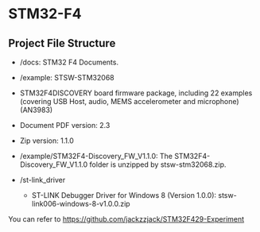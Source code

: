 # STM32-F4

## Project File Structure

* /docs: STM32 F4 Documents.

* /example: STSW-STM32068
	
 * STM32F4DISCOVERY board firmware package, including 22 examples (covering USB Host, audio, MEMS accelerometer and microphone) (AN3983)

 * Document PDF version: 2.3

 * Zip version: 1.1.0

* /example/STM32F4-Discovery\_FW\_V1.1.0: The STM32F4-Discovery\_FW\_V1.1.0 folder is unzipped by stsw-stm32068.zip.

* /st-link_driver

	* ST-LINK Debugger Driver for Windows 8 (Version 1.0.0): stsw-link006-windows-8-v1.0.0.zip
	
You can refer to https://github.com/jackzzjack/STM32F429-Experiment
